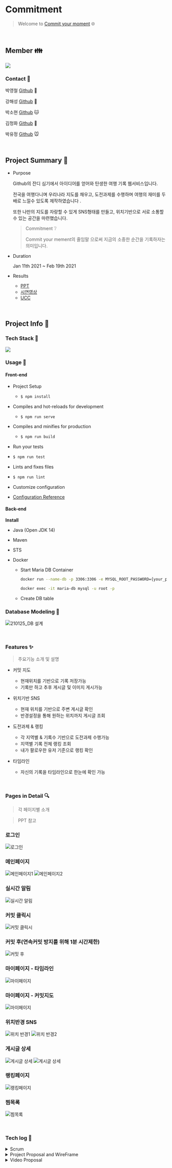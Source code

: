 # Commitment

> Welcome to [Commit your moment](http://i4a308.p.ssafy.io/) :globe_with_meridians:

<br>

## Member :family:

![](Document/Images/team.jpg)

### Contact :green_book:

박영철 [Github](https://github.com/dudcheol) 🐹

강해성 [Github](https://github.com/Haesungkang) 🐶

박소현 [Github](https://github.com/dbdtrapper) 🐱

김청화 [Github](https://github.com/cheonghwakim ) 🐯

박유정 [Github](https://github.com/ParkYooJeong/ParkYooJeong) 🐭

<br>

## Project Summary 🧭

- Purpose

  Github의 잔디 심기에서 아이디어를 얻어와 탄생한 여행 기록 웹서비스입니다.

  전국을 여행다니며 우리나라 지도를 채우고, 도전과제를 수행하며 여행의 재미를 두배로 느낄수 있도록 제작하였습니다 .

  또한 나만의 지도를 자랑할 수 있게 SNS형태를 만들고, 위치기반으로 서로 소통할 수 있는 공간을 마련했습니다. 

  > Commitment ❔
  >
  >  Commit your mement의 줄임말 으로써 지금의 소중한 순간을 기록하자는 의미입니다. 

- Duration

  Jan 11th 2021 ~ Feb 19th 2021

- Results

  - [PPT](Document/PPT/3반_8조_공통프로젝트_최종발표.pdf)
  - [시연영상](https://www.youtube.com/watch?v=t04WiXnqpVA)
  - [UCC](https://www.youtube.com/watch?v=eecCNU4JMsI)
  
<br>

## Project Info :pushpin:

### Tech Stack 🧩

![](Document/Images/techstack.jpg)

### Usage 🎈

#### Front-end

- Project Setup

  - ```bash
    $ npm install 
    ```
  
- Compiles and hot-reloads for development

  - ```bash
    $ npm run serve
    ```
  
- Compiles and minifies for production

  - ```bash
    $ npm run build
    ```
    
  
-  Run your tests

  - ```bash
    $ npm run test
    ```

-  Lints and fixes files

  - ```bash
    $ npm run lint
    ```

-  Customize configuration

  - [Configuration Reference](https://cli.vuejs.org/config/)

#### Back-end

**Install**

- Java (Open JDK 14)

- Maven

- STS 

- Docker

  - Start Maria DB Container

    ```bash
    docker run --name-db -p 3306:3306 -e MYSQL_ROOT_PASSWORD={your_password} -d mariddb
    ```

    ```bash
    docker exec -it maria-db mysql -u root -p
    ```

  - Create DB table

### Database Modeling :link:

   ![210125_DB 설계](https://commitmentbucket.s3.ap-northeast-2.amazonaws.com/ERD.PNG)

<br>

### Features :sparkles:

> 주요기능 소개 및 설명

- 커밋 지도

  - 현재위치를 기반으로 기록 저장가능
  - 기록만 하고 추후 게시글 및 이미지 게시가능

- 위치기반 SNS

  - 현재 위치를 기반으로 주변 게시글 확인 
  - 반경설정을 통해 원하는 위치까지 게시글 조회 

- 도전과제 & 랭킹

  - 각 지역별 & 기록수 기반으로 도전과제 수행가능 
  - 지역별 기록 전체 랭킹 조회
  - 내가 팔로우한 유저 기준으로 랭킹 확인 

- 타임라인

  - 자신의 기록을 타임라인으로 한눈에 확인 가능

    

<br>

### Pages in Detail :mag:

> 각 페이지별 소개

> PPT 참고
### 로그인 
![로그인](https://commitmentbucket.s3.ap-northeast-2.amazonaws.com/%ED%99%94%EB%A9%B4%EC%BA%A1%EC%B2%98/%EB%A1%9C%EA%B7%B8%EC%9D%B8.PNG)

### 메인페이지
![메인페이지1](https://user-images.githubusercontent.com/43662673/108456760-6212a180-72b4-11eb-9f10-bf0515bb302e.png)
![메인페이지2](https://user-images.githubusercontent.com/43662673/108456763-6343ce80-72b4-11eb-98a9-bd0582c9ce98.png)

### 실시간 알림
![실시간 알림](https://commitmentbucket.s3.ap-northeast-2.amazonaws.com/%ED%99%94%EB%A9%B4%EC%BA%A1%EC%B2%98/%EC%8B%A4%EC%8B%9C%EA%B0%84%EC%95%8C%EB%A6%BC.PNG)

### 커밋 클릭시
![커밋 클릭시](https://commitmentbucket.s3.ap-northeast-2.amazonaws.com/%ED%99%94%EB%A9%B4%EC%BA%A1%EC%B2%98/%EC%BB%A4%EB%B0%8B.PNG)

### 커밋 후(연속커밋 방지를 위해 1분 시간제한)
![커밋 후](https://commitmentbucket.s3.ap-northeast-2.amazonaws.com/%ED%99%94%EB%A9%B4%EC%BA%A1%EC%B2%98/%EC%BB%A4%EB%B0%8B%ED%9B%84.PNG)

### 마이페이지 - 타임라인
![마이페이지](https://commitmentbucket.s3.ap-northeast-2.amazonaws.com/%ED%99%94%EB%A9%B4%EC%BA%A1%EC%B2%98/%ED%83%80%EC%9E%84%EB%9D%BC%EC%9D%B8.PNG)

### 마이페이지 - 커밋지도
![마이페이지](https://commitmentbucket.s3.ap-northeast-2.amazonaws.com/%ED%99%94%EB%A9%B4%EC%BA%A1%EC%B2%98/%EB%A7%88%EC%9D%B4%ED%8E%98%EC%9D%B4%EC%A7%80.PNG)

### 위치반경 SNS
![위치 반경1](https://user-images.githubusercontent.com/43662673/108456783-7060bd80-72b4-11eb-80e4-939e73e49fd1.png)
![위치 반경2](https://commitmentbucket.s3.ap-northeast-2.amazonaws.com/%ED%99%94%EB%A9%B4%EC%BA%A1%EC%B2%98/%EC%9C%84%EC%B9%98%EB%B0%98%EA%B2%BD+SNS.PNG)


### 게시글 상세
![게시글 상세](https://commitmentbucket.s3.ap-northeast-2.amazonaws.com/%ED%99%94%EB%A9%B4%EC%BA%A1%EC%B2%98/%EA%B2%8C%EC%8B%9C%EA%B8%80+%EC%83%81%EC%84%B81.PNG)
![게시글 상세](https://commitmentbucket.s3.ap-northeast-2.amazonaws.com/%ED%99%94%EB%A9%B4%EC%BA%A1%EC%B2%98/%EA%B2%8C%EC%8B%9C%EA%B8%80+%EC%83%81%EC%84%B82.PNG)

### 랭킹페이지
![랭킹페이지](https://user-images.githubusercontent.com/43662673/108456769-65a62880-72b4-11eb-975e-7ec888624a5b.png)

### 찜목록
![찜목록](https://commitmentbucket.s3.ap-northeast-2.amazonaws.com/%ED%99%94%EB%A9%B4%EC%BA%A1%EC%B2%98/%EC%B0%9C%EB%AA%A9%EB%A1%9D.PNG)

<br>

### Tech log :bookmark:

<details>
<summary>Scrum</summary>
    <ul>
        <a href="Document/Tech_Log/Scrum/1월4주차_회의록.md"><li>1월 4주차</li></a>
        <a href="Document/Tech_Log/Scrum/1월5주차_회의록.md"><li>1월 5주차</li></a>
    <a href="Document/Tech_Log/Scrum/2월1주차_회의록.md"><li>2월 1주차</li></a>
        <a href="Document/Tech_Log/Scrum/2월2주차_회의록.md"><li>2월 2주차</li></a>
        <a href="Document/Tech_Log/Scrum/2월3주차_회의록.md"><li>2월 3주차</li></a>
    </ul>
</details>
<details>
<summary>Project Proposal and WireFrame</summary>
    <ul>
        <a href="Document/Tech_Log/Project_Proposal/Project_Proposal.md"><li>프로젝트 기획안</li></a>
    <a href="https://www.figma.com/file/D5d31VoT1Q3PfwKHgMWRkX/SSAFY-project-1"><li>와이어프레임</li></a>
    </ul>
</details>
<details>
<summary>Video Proposal</summary>
    <ul>
        <a href="Document/Tech_Log/Video/Video_Proposal.md"><li>영상기획안</li></a>
    </ul>
    <ul>
        <a href="Document/PPT/3반_8조_공통프로젝트_최종발표.pdf"><li>PPT</li></a>
    </ul>
</details>



